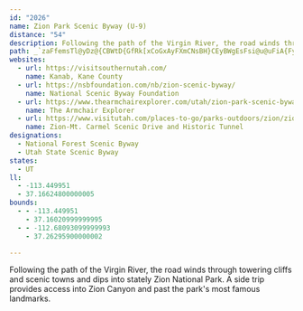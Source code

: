 ```yaml
---
id: "2026"
name: Zion Park Scenic Byway (U-9)
distance: "54"
description: Following the path of the Virgin River, the road winds through towering cliffs and scenic towns and dips into stately Zion National Park. A side trip provides access into Zion Canyon and past the park's most famous landmarks.
path: _`zaFfemsTl@yDz@{CBWtD{GfRk[xCoGxAyFXmCNsBH}CEyBWgEsFsi@u@uFiA{FyAaF}AsDaMmTiBgDq@_BeCiG}@aDuByK_AoKMaEu@ou@HaFTqBbA_F~@gClCiFhAqAhFmE`GmDtBeBpByCxC{FlA{CZwAl@uFCyCEgBc@kD}@mDqAoCcHqKkCiFiAmCu@_C}AgIwKus@mPekAwMg}@_@yDOyCCoWOoE_@sDcAeFwLig@c@_Co@_FWoIo@kvGE_KOuCiAeCeA{@y@]uMByC]wAe@sBaAcEqCi`@mXoDmBEWy@_@gBq@i@?uAi@i@c@sDuAyAc@YBgDkAeu@}XmD_@cBAgl@HcAi@e@mAEoZYmDO}@w@uB_@s@uAmByAeAgAg@yB]}A?mN`@cAMs@a@}Wc^s@k@kB{@mCY_A@aFv@gCJy@EqAYiBy@eCkCeAeCo@uEB{D`@kCr@mB`@s@b@s@|@y@lBeA`H_B|ZmGnCeAfEuCn`@o^lAoApA_BvAeCxA{DtN{q@hAmGTyB~MkdCb@gLbCae@bBiX`A}VLkVCsJO}OeAcWSaKRmFn@aFjAqE|DqKxVqn@dA}Ct@yC`G{\t@}L^{DpEuVNgEMoQBgBN_Cn@_Er@iC~@eCrCeFd@m@fCkCvM}JtE_ExBgCvIcMnB_C~L_Mx@_AhB}CfByE~@eDpKk_@h@aCNaAh@wHh@}FdC{MRiBTuJRaCZmBlAyDlAuBtA_Bh@c@zC{AjG_BzBaAtBeBrAgBr@oA~@mChC}MbByDbQy[pAmEj@_EFsCGmEg@yDqA{EyNgb@i@wBs@uFEwB?{DDgArGsm@b@{JBkGOuHmBu`@EcB@gCLaBb@eDZwAbA}Cf@eAjCaE|DaFhZ}^fEeI|AuDhB_GnAgGh@cDZiDl@aJNiGsAq{A|@sG@aAQ_GDaCZwAvByELgA?s@W}A_@_AsEqFcCwEcCcG_@eC?kAXeBjAqDr@{@fDcCbAsAf@mALuACuHUmBy@kAoAo@}E_Bu@q@g@m@mC{Fk@s@kI_GiBeAy@[qHeAiCQiCJwEp@cDQiDWwBgAeKuIcFeF}EcEoToP}DuBgAmAyD}FuAqAaCqAuGmC{RgJUYi@gBiAcOc@sCq@yB_AgBw@s@gKaIwEeA{MyB}@CyA[eC}AkDaBqK_Ho@u@sAmCiAeAsEmBiC_BqCaDu@sAs@eBK_AgA_DoAmB_AaAiEwBsBeBcAaBe@aBqAaIcAmBkAkAgBy@yHk@}Ae@mGmCuOsDwC_A}GuCm@Yu@y@Kw@`@mKEmAoA}J?_@Dc@|@iBP_A`BgOTmGHa@V_@b@Kr@Et@L\PHd@DjAMvFQvDCfIoCzG@`@V^d@AZYRk@FkAtA}BPi@LgBc@_B?gCL_A~@gC?sBx@eF?m@_@mBJ_C_AyAOq@DcBO}@[_AI_ANuDt@gDhCgFVkADaET]^M`@PDz@uDnSAfAN~Dj@lCl@d@r@?`@m@ReAUaAaBcBQm@?s@rB{GrFgJbAeCN_BHuDJk@^Sd@?VV@n@E^e@bAIhAe@lNSjC_AlD?lAThBEvBi@tDNj@h@DRKJa@W_CVsD?sBr@sBnAsFRsAV_EP_@bFcEr@wANe@JmAEw@wDmUyAyMImBb@qSEgE}@_H?sAHgBSi@cIiJwGgFY_@Sy@HaDIcA[y@iBaCKgA?wAVaFXs@lAaAxBeAh@_AzAeFR{AKwAm@mAcBy@u@GwB`@_AAUKS]Ia@a@yGi@oA}DwC_@u@DkAhA{DhAwAPg@FyA]kAe@_AyBoCsAsCwAeE_@{AG_BJkAb@q@xDmCvEyBb@u@NeASw@cDiFcAYs@Lq@l@i@rB_@h@c@Fs@S}AwBq@{As@_A_AYcBEsBJ}@GoAi@u@{Ao@{GOe@s@q@{@GmBJm@K[YYk@ImA^gJKw@a@u@{B}B_Ae@mBU]YQc@Cs@Dg@Vm@|HsE|AkAhA{FDwAo@iD_@yEOm@Y]s@Y}@S{@m@sAgGEy@Dk@^s@~Ay@Xc@d@uDZs@~DmB~@I^SRY@a@[y@i@QqEJ{@QmCaAa@_@MSDmEEk@q@mBKq@ReBv@aBZqATmBNiEEyAOqAe@kAiA{AsBeBq@iAQcAE{@n@yCDeAe@mIS{AiC_Ke@aEkB}SQeA_AmBkAy@{E_@mFy@}Bq@w@m@eD{EqFgJ_A{Bm@oBYmCFoJM{AkE_a@gOu|ASsLGcT}Aqq@U_D_Oi}AwH{u@w@}BgHmP_Oq\uAkCoBaDoOeSyBcDeIqJiAeCaAgEmAwBwEuDoAs@yAy@qDwA}Cu@qPgCcA]wAy@aAy@y@aB_@_BIy@OsG]gFh@}TEmOIgCe@gEqB_LWiEC_EHiEp@eF`AaEzAwDpEiH|FoIzFkGrDmClUiOpEgDlMyKtNwMvj@yl@fJuL|DiHjFmMzTsn@hMe]lC{FhEmHpI{KxBsDrAoC|BgGp]elAx@uDn@wErCcm@xA}^EkD_@iEi@yBwByE{BmCi_@sZsCeCy@gAi@oAUiAM_BF}BToA^_An@gA`BsA~EyBjBwAfC_DzEgHi@g@
websites:
  - url: https://visitsouthernutah.com/
    name: Kanab, Kane County
  - url: https://nsbfoundation.com/nb/zion-scenic-byway/
    name: National Scenic Byway Foundation
  - url: https://www.thearmchairexplorer.com/utah/zion-park-scenic-byway.php
    name: The Armchair Explorer
  - url: https://www.visitutah.com/places-to-go/parks-outdoors/zion/zion-mt-carmel-road
    name: Zion-Mt. Carmel Scenic Drive and Historic Tunnel
designations:
  - National Forest Scenic Byway
  - Utah State Scenic Byway
states:
  - UT
ll:
  - -113.449951
  - 37.16624800000005
bounds:
  - - -113.449951
    - 37.16020999999995
  - - -112.68093099999993
    - 37.26295900000002

---
```


Following the path of the Virgin River, the road winds through towering cliffs and scenic towns and dips into stately Zion National Park. A side trip provides access into Zion Canyon and past the park's most famous landmarks.
